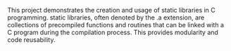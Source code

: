 This project demonstrates the creation and usage of static libraries in C programming. 
static libraries, often denoted by the .a extension, are collections of precompiled functions
and routines that can be linked with a C program during the compilation process.
This provides modularity and code reusability.
